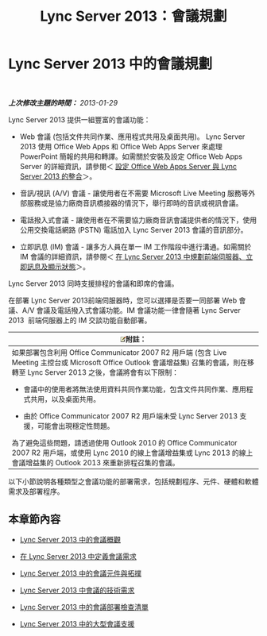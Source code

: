 ﻿---
title: Lync Server 2013：會議規劃
TOCTitle: 會議規劃
ms:assetid: 983a272a-e1b3-4d70-8f84-836b092fe526
ms:mtpsurl: https://technet.microsoft.com/zh-tw/library/Gg398781(v=OCS.15)
ms:contentKeyID: 49291741
ms.date: 08/10/2015
mtps_version: v=OCS.15
ms.translationtype: HT
---

# Lync Server 2013 中的會議規劃

 

_**上次修改主題的時間：** 2013-01-29_

Lync Server 2013 提供一組豐富的會議功能：

  - Web 會議 (包括文件共同作業、應用程式共用及桌面共用)。 Lync Server 2013 使用 Office Web Apps 和 Office Web Apps Server 來處理 PowerPoint 簡報的共用和轉譯。如需關於安裝及設定 Office Web Apps Server 的詳細資訊，請參閱＜ [設定 Office Web Apps Server 與 Lync Server 2013 的整合](lync-server-2013-enabling-office-web-apps-server-and-lync-server-2013.md)＞。

  - 音訊/視訊 (A/V) 會議 - 讓使用者在不需要 Microsoft Live Meeting 服務等外部服務或是協力廠商音訊橋接器的情況下，舉行即時的音訊或視訊會議。

  - 電話撥入式會議 - 讓使用者在不需要協力廠商音訊會議提供者的情況下，使用公用交換電話網路 (PSTN) 電話加入 Lync Server 2013 會議的音訊部分。

  - 立即訊息 (IM) 會議 - 讓多方人員在單一 IM 工作階段中進行溝通。如需關於 IM 會議的詳細資訊，請參閱＜ [在 Lync Server 2013 中規劃前端伺服器、立即訊息及顯示狀態](lync-server-2013-planning-for-front-end-servers-instant-messaging-and-presence.md)＞。

Lync Server 2013 同時支援排程的會議和即席的會議。

在部署 Lync Server 2013前端伺服器時，您可以選擇是否要一同部署 Web 會議、A/V 會議及電話撥入式會議功能。IM 會議功能一律會隨著 Lync Server 2013  前端伺服器上的 IM 交談功能自動部署。

<table>
<colgroup>
<col style="width: 100%" />
</colgroup>
<thead>
<tr class="header">
<th><img src="images/Gg398811.note(OCS.15).gif" title="note" alt="note" />附註：</th>
</tr>
</thead>
<tbody>
<tr class="odd">
<td>如果部署包含利用 Office Communicator 2007 R2 用戶端 (包含 Live Meeting 主控台或 Microsoft Office Outlook 會議增益集) 召集的會議，則在移轉至 Lync Server 2013 之後，會議將會有以下限制：
<ul>
<li><p>會議中的使用者將無法使用資料共同作業功能，包含文件共同作業、應用程式共用，以及桌面共用。</p></li>
<li><p>由於 Office Communicator 2007 R2 用戶端未受 Lync Server 2013 支援，可能會出現穩定性問題。</p></li>
</ul>
為了避免這些問題，請透過使用 Outlook 2010 的 Office Communicator 2007 R2 用戶端，或使用 Lync 2010 的線上會議增益集或 Lync 2013 的線上會議增益集的 Outlook 2013 來重新排程召集的會議。</td>
</tr>
</tbody>
</table>


以下小節說明各種類型之會議功能的部署需求，包括規劃程序、元件、硬體和軟體需求及部署程序。

## 本章節內容

  - [Lync Server 2013 中的會議概觀](lync-server-2013-overview-of-conferencing.md)

  - [在 Lync Server 2013 中定義會議需求](lync-server-2013-defining-your-requirements-for-conferencing.md)

  - [Lync Server 2013 中的會議元件與拓撲](lync-server-2013-components-and-topologies-for-conferencing.md)

  - [Lync Server 2013 中會議的技術需求](lync-server-2013-technical-requirements-for-conferencing.md)

  - [Lync Server 2013 中的會議部署檢查清單](lync-server-2013-deployment-checklist-for-conferencing.md)

  - [Lync Server 2013 中的大型會議支援](lync-server-2013-support-for-large-meetings.md)


